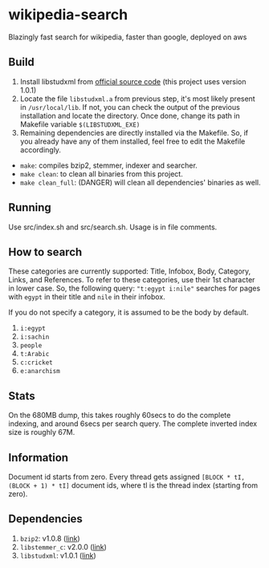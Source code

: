 # wikipedia-search

Blazingly fast search for wikipedia, faster than google, deployed on aws

## Build

1. Install libstudxml from [official source code](https://www.codesynthesis.com/projects/libstudxml/) (this project uses version 1.0.1)
2. Locate the file `libstudxml.a` from previous step, it's most likely present in `/usr/local/lib`. If not, you can check the output of the previous installation and locate the directory. Once done, change its path in Makefile variable `$(LIBSTUDXML_EXE)`
3. Remaining dependencies are directly installed via the Makefile. So, if you already have any of them installed, feel free to edit the Makefile accordingly.

  - `make`: compiles bzip2, stemmer, indexer and searcher.
  - `make clean`: to clean all binaries from this project.
  - `make clean_full`: (DANGER) will clean all dependencies' binaries as well.

## Running

Use src/index.sh and src/search.sh. Usage is in file comments.

## How to search

These categories are currently supported: Title, Infobox, Body, Category, Links, and References.
To refer to these categories, use their 1st character in lower case. So, the following query: `"t:egypt i:nile"` searches for pages with `egypt` in their title and `nile` in their infobox. 

If you do not specify a category, it is assumed to be the body by default.

1. `i:egypt`
2. `i:sachin`
3. `people`
4. `t:Arabic`
5. `c:cricket`
6. `e:anarchism`

## Stats

On the 680MB dump, this takes roughly 60secs to do the complete indexing, and around 6secs per search query. The complete inverted index size is roughly 67M.

## Information

Document id starts from zero. Every thread gets assigned `[BLOCK * tI, (BLOCK + 1) * tI]` document ids, where tI is the thread index (starting from zero).

## Dependencies

1. `bzip2`: v1.0.8 ([link](https://www.sourceware.org/bzip2))
2. `libstemmer_c`: v2.0.0 ([link](https://snowballstem.org))
3. `libstudxml`: v1.0.1 ([link](https://www.codesynthesis.com/projects/libstudxml/))
